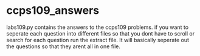 # ccps109_answers

labs109.py contains the answers to the ccps109 problems.
if you want to seperate each question into different files so that you dont have to scroll or search for each question run the extract file. It will basically seperate out the questions so that they arent all in one file.
